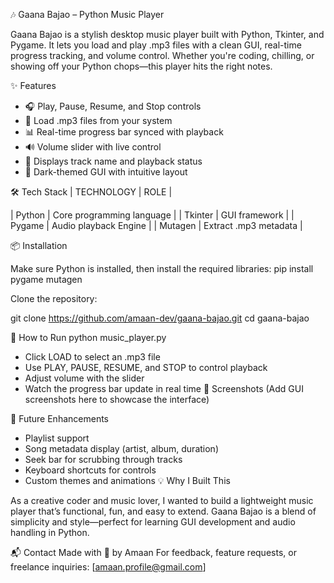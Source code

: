 🎶 Gaana Bajao – Python Music Player

Gaana Bajao is a stylish desktop music player built with Python, Tkinter, and Pygame. It lets you load and play .mp3 files with a clean GUI, 
real-time progress tracking, and volume control. Whether you're coding, chilling, or showing off your Python chops—this player hits the right notes.

✨ Features
- 🎧 Play, Pause, Resume, and Stop controls
- 📂 Load .mp3 files from your system
- 📊 Real-time progress bar synced with playback
- 🔊 Volume slider with live control
- 🎵 Displays track name and playback status
- 🖤 Dark-themed GUI with intuitive layout

🛠️ Tech Stack
| TECHNOLOGY  |         ROLE                | 

| Python      | Core programming language   | 
| Tkinter     | GUI framework               | 
| Pygame      | Audio playback Engine       | 
| Mutagen     | Extract .mp3 metadata       | 


📦 Installation

Make sure Python is installed, then install the required libraries:
pip install pygame mutagen


Clone the repository:

git clone https://github.com/amaan-dev/gaana-bajao.git
cd gaana-bajao


🚀 How to Run
python music_player.py


- Click LOAD to select an .mp3 file
- Use PLAY, PAUSE, RESUME, and STOP to control playback
- Adjust volume with the slider
- Watch the progress bar update in real time
📸 Screenshots
(Add GUI screenshots here to showcase the interface)

🧩 Future Enhancements

- Playlist support
- Song metadata display (artist, album, duration)
- Seek bar for scrubbing through tracks
- Keyboard shortcuts for controls
- Custom themes and animations
💡 Why I Built This

As a creative coder and music lover, I wanted to build a lightweight music player that’s functional, fun, and easy to extend. 
Gaana Bajao is a blend of simplicity and style—perfect for learning GUI development and audio handling in Python.

📬 Contact
Made with 🎼 by Amaan
For feedback, feature requests, or freelance inquiries: [amaan.profile@gmail.com]
